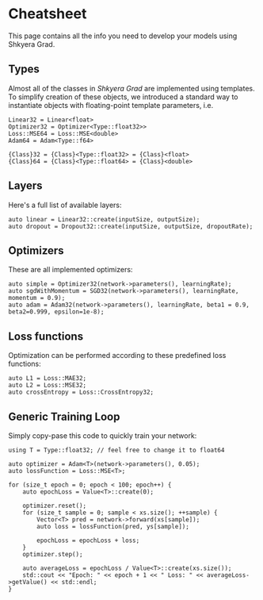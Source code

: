 # Cheatsheet

This page contains all the info you need to develop your models using Shkyera Grad.

## Types

Almost all of the classes in _Shkyera Grad_ are implemented using templates. To simplify creation of these objects, we introduced a standard way to instantiate objects with floating-point template parameters, i.e.

```{.cpp}
Linear32 = Linear<float>
Optimizer32 = Optimizer<Type::float32>>
Loss::MSE64 = Loss::MSE<double>
Adam64 = Adam<Type::f64>

{Class}32 = {Class}<Type::float32> = {Class}<float>
{Class}64 = {Class}<Type::float64> = {Class}<double>
```

## Layers

Here's a full list of available layers:

```{.cpp}
auto linear = Linear32::create(inputSize, outputSize);
auto dropout = Dropout32::create(inputSize, outputSize, dropoutRate);
```

## Optimizers

These are all implemented optimizers:

```{.cpp}
auto simple = Optimizer32(network->parameters(), learningRate);
auto sgdWithMomentum = SGD32(network->parameters(), learningRate, momentum = 0.9);
auto adam = Adam32(network->parameters(), learningRate, beta1 = 0.9, beta2=0.999, epsilon=1e-8);
```

## Loss functions

Optimization can be performed according to these predefined loss functions:

```{.cpp}
auto L1 = Loss::MAE32;
auto L2 = Loss::MSE32;
auto crossEntropy = Loss::CrossEntropy32;
```

## Generic Training Loop

Simply copy-pase this code to quickly train your network:

```{.cpp}
using T = Type::float32; // feel free to change it to float64

auto optimizer = Adam<T>(network->parameters(), 0.05);
auto lossFunction = Loss::MSE<T>;

for (size_t epoch = 0; epoch < 100; epoch++) {
    auto epochLoss = Value<T>::create(0);

    optimizer.reset();
    for (size_t sample = 0; sample < xs.size(); ++sample) {
        Vector<T> pred = network->forward(xs[sample]);
        auto loss = lossFunction(pred, ys[sample]);

        epochLoss = epochLoss + loss;
    }
    optimizer.step();

    auto averageLoss = epochLoss / Value<T>::create(xs.size());
    std::cout << "Epoch: " << epoch + 1 << " Loss: " << averageLoss->getValue() << std::endl;
}
```
